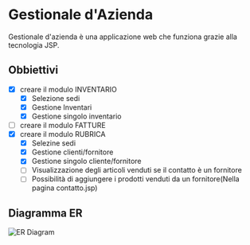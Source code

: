 # Gestionale d'Azienda 
Gestionale d'azienda è una applicazione web che funziona grazie alla tecnologia JSP.
## Obbiettivi
- [X] creare il modulo INVENTARIO
  - [X] Selezione sedi
  - [X] Gestione Inventari
  - [X] Gestione singolo inventario
- [ ] creare il modulo FATTURE
- [X] creare il modulo RUBRICA
  - [X] Selezine sedi
  - [X] Gestione clienti/fornitore
  - [X] Gestione singolo cliente/fornitore
  - [ ] Visualizzazione degli articoli venduti se il contatto è un fornitore
  - [ ] Possibilità di aggiungere i prodotti venduti da un fornitore(Nella pagina contatto.jsp)
## Diagramma ER
![ER Diagram](https://i.imgur.com/EiDeA9c.png "Diagramma ER")
